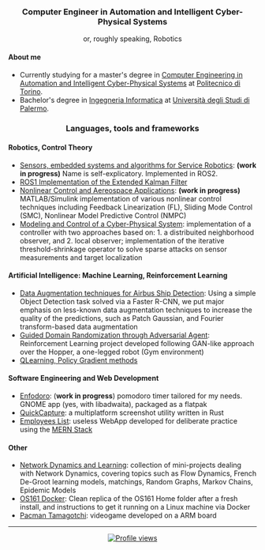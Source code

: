 <h3 align="center">Computer Engineer in Automation and Intelligent Cyber-Physical Systems</h3>
<!-- <h4 align="center">( or, roughly speaking, Robotics)</h4> -->
<p align="center">or, roughly speaking, Robotics</p>

<h4 align="left">About me</h4>

<!-- <img align="right"  alt="Coding" width=200 src="https://camo.githubusercontent.com/7de37139d0b4c1ce40865e799b446c0e963a3dd8fb68d239707237c40604fa3d/68747470733a2f2f63646e2e6472696262626c652e636f6d2f75736572732f3733303730332f73637265656e73686f74732f363538313234332f6176656e746f2e676966"> -->

* Currently studying for a master's degree in [Computer Engineering in Automation and Intelligent Cyber-Physical Systems](https://didattica.polito.it/pls/portal30/sviluppo.offerta_formativa_2019.vis?p_a_acc=2023&p_sdu=37&p_cds=18) at [Politecnico di Torino](https://www.polito.it/).
* Bachelor's degree in [Ingegneria Informatica](https://offertaformativa.unipa.it/offweb/public/corso/visualizzaCurriculum.seam?cid=19060&oidCurriculum=18008) at [Università degli Studi di Palermo](https://www.unipa.it/).

</p>
<p>


<!--

<p align="center">
    <img align="center" src="https://github-readme-stats.vercel.app/api/top-langs?username=enfff&show_icons=true&locale=en&layout=compact">
</>

-->

<h3 align="center">Languages, tools and frameworks</h3>
<!-- which I've used in previous projects   -->

<h4 align="left">Robotics, Control Theory</h4>

<!--
<p align="center">
<a href="https://www.python.org" target="_blank" rel="noreferrer"> <img src="https://raw.githubusercontent.com/devicons/devicon/master/icons/python/python-original.svg" alt="python" width="40" height="40"/></a>   
<a href="https://www.gnu.org/software/bash/" target="_blank" rel="noreferrer"> <img src="https://www.vectorlogo.zone/logos/gnu_bash/gnu_bash-icon.svg" alt="bash" width="40" height="40"/></a> 
<a href="https://www.cprogramming.com/" target="_blank" rel="noreferrer"> <img src="https://raw.githubusercontent.com/devicons/devicon/master/icons/c/c-original.svg" alt="c" width="40" height="40"/></a>
<a href="https://www.linux.org/" target="_blank" rel="noreferrer"> <img src="https://raw.githubusercontent.com/devicons/devicon/master/icons/linux/linux-original.svg" alt="linux" width="40" height="40"/></a> 
<a href="https://www.mathworks.com/" target="_blank" rel="noreferrer"> <img src="https://upload.wikimedia.org/wikipedia/commons/2/21/Matlab_Logo.png" alt="matlab" width="40" height="40"/></a>
<a href="https://pytorch.org/" target="_blank" rel="noreferrer"> <img src="https://www.vectorlogo.zone/logos/pytorch/pytorch-icon.svg" alt="pytorch" width="40" height="40"/></a>
<a href="https://git-scm.com/" target="_blank" rel="noreferrer"> <img src="https://www.vectorlogo.zone/logos/git-scm/git-scm-icon.svg" alt="git" width="40" height="40"/></a>
<a href="https://www.ros.org" target="_blank" rel="noreferrer"> <img src="https://raw.githubusercontent.com/devicons/devicon/master/icons/ros/ros-original.svg" alt="pytorch" width="40" height="40"/></a>
</p>
-->

- [Sensors, embedded systems and algorithms for Service Robotics](https://github.com/enfff/SESASR): **(work in progress)** Name is self-explicatory. Implemented in ROS2.
- [ROS1 Implementation of the Extended Kalman Filter](https://github.com/enfff/robot-learning-labs/tree/main/exercise1-ekf-enfff)
- [Nonlinear Control and Aereospace Applications](https://github.com/enfff/NLCAA): **(work in progress)** MATLAB/Simulink implementation of various nonlinear control techniques including Feedback Linearization (FL), Sliding Mode Control (SMC), Nonlinear Model Predictive Control (NMPC)
- [Modeling and Control of a Cyber-Physical System](https://github.com/enfff/cps-project): implementation of a controller with two approaches based on: 1. a distribuited neighborhood observer, and 2. local observer; implementation of the iterative threshold-shrinkage operator to solve sparse attacks on sensor measurements and target localization

<h4 align="left">Artificial Intelligence: Machine Learning, Reinforcement Learning</h4>

<!--
<p align="center">
<a href="https://pandas.pydata.org/" target="_blank" rel="noreferrer"> <img src="https://raw.githubusercontent.com/devicons/devicon/2ae2a900d2f041da66e950e4d48052658d850630/icons/pandas/pandas-original.svg" alt="pandas" width="40" height="40"/></a>
<a href="https://www.python.org" target="_blank" rel="noreferrer"> <img src="https://raw.githubusercontent.com/devicons/devicon/master/icons/python/python-original.svg" alt="python" width="40" height="40"/></a>
<a href="https://pytorch.org/" target="_blank" rel="noreferrer"> <img src="https://www.vectorlogo.zone/logos/pytorch/pytorch-icon.svg" alt="pytorch" width="40" height="40"/></a>
<a href="https://seaborn.pydata.org/" target="_blank" rel="noreferrer"> <img src="https://seaborn.pydata.org/_images/logo-mark-lightbg.svg" alt="seaborn" width="40" height="40"/></a>
<a href="https://opencv.org/" target="_blank" rel="noreferrer"> <img src="https://www.vectorlogo.zone/logos/opencv/opencv-icon.svg" alt="opencv" width="40" height="40"/></a>
<a href="https://www.tensorflow.org" target="_blank" rel="noreferrer"> <img src="https://www.vectorlogo.zone/logos/tensorflow/tensorflow-icon.svg" alt="tensorflow" width="40" height="40"/></a>
</p>
-->

- [Data Augmentation techniques for Airbus Ship Detection](https://github.com/enfff/airbus-ship-detection): Using a simple Object Detection task solved via a Faster R-CNN,  we put major emphasis on less-known data augmentation techniques to increase the quality of the predictions, such as Patch Gaussian, and  Fourier transform-based data augmentation
- [Guided Domain Randomization through Adversarial Agent](https://github.com/enfff/rl-hopper): Reinforcement Learning project developed following GAN-like approach over the Hopper, a one-legged robot (Gym environment)
- [QLearning, Policy Gradient methods](https://github.com/enfff/robot-learning-labs/tree/main/exercise3-qlearning-enfff)

<h4 align="left">Software Engineering and Web Development</h4>

<!-- 

<p align="center">
<a href="https://www.rust-lang.org" target="_blank" rel="noreferrer"> <img src="https://raw.githubusercontent.com/devicons/devicon/master/icons/rust/rust-original.svg" alt="rust" width="40" height="40"/></a>
<a href="https://developer.mozilla.org/en-US/docs/Web/JavaScript" target="_blank" rel="noreferrer"> <img src="https://raw.githubusercontent.com/devicons/devicon/master/icons/javascript/javascript-original.svg" alt="javascript" width="40" height="40"/></a>
<a href="https://www.java.com" target="_blank" rel="noreferrer"> <img src="https://raw.githubusercontent.com/devicons/devicon/master/icons/java/java-original.svg" alt="java" width="40" height="40"/></a>
<a href="https://reactjs.org/" target="_blank" rel="noreferrer"> <img src="https://raw.githubusercontent.com/devicons/devicon/master/icons/react/react-original-wordmark.svg" alt="react" width="40" height="40"/></a>
<a href="https://getbootstrap.com" target="_blank" rel="noreferrer"> <img src="https://raw.githubusercontent.com/devicons/devicon/master/icons/bootstrap/bootstrap-plain-wordmark.svg" alt="bootstrap" width="40" height="40"/></a>
<a href="https://www.qt.io/" target="_blank" rel="noreferrer"> <img src="https://upload.wikimedia.org/wikipedia/commons/0/0b/Qt_logo_2016.svg" alt="qt" width="40" height="40"/></a>
<a href="https://www.w3schools.com/css/" target="_blank" rel="noreferrer"> <img src="https://raw.githubusercontent.com/devicons/devicon/master/icons/css3/css3-original-wordmark.svg" alt="css3" width="40" height="40"/></a>
<a href="https://www.w3.org/html/" target="_blank" rel="noreferrer"> <img src="https://raw.githubusercontent.com/devicons/devicon/master/icons/html5/html5-original-wordmark.svg" alt="html5" width="40" height="40"/></a>
<a href="https://www.mongodb.com/" target="_blank" rel="noreferrer"> <img src="https://raw.githubusercontent.com/devicons/devicon/master/icons/mongodb/mongodb-original-wordmark.svg" alt="mongodb" width="40" height="40"/></a>
<a href="https://nodejs.org" target="_blank" rel="noreferrer"> <img src="https://raw.githubusercontent.com/devicons/devicon/master/icons/nodejs/nodejs-original-wordmark.svg" alt="nodejs" width="40" height="40"/></a>
<a href="https://www.gtk.org/" target="_blank" rel="noreferrer"> <img src="https://upload.wikimedia.org/wikipedia/commons/7/71/GTK_logo.svg" alt="gtk" width="40" height="40"/></a>
</p>

 -->

- [Enfodoro](https://github.com/enfff/Enfodoro): (**work in progress**) pomodoro timer tailored for my needs. GNOME app (yes, with libadwaita), packaged as a flatpak
- [QuickCapture](https://github.com/enfff/quickcapture-egui): a multiplatform screenshot utility written in Rust
- [Employees List](https://github.com/enfff/employees-list): useless WebApp developed for deliberate practice using the [MERN Stack](https://www.educative.io/answers/what-is-mern-stack)

<h4 align="left">Other</h4>

- [Network Dynamics and Learning](https://github.com/enfff/NDL): collection of mini-projects dealing with Network Dynamics, covering topics such as Flow Dynamics, French De-Groot learning models, matchings, Random Graphs, Markov Chains, Epidemic Models
- [OS161 Docker](https://github.com/enfff/os161): Clean replica of the OS161 Home folder after a fresh install, and instructions to get it running on a Linux machine via Docker
- [Pacman Tamagotchi](https://github.com/enfff/pacman_tamagotchi): videogame developed on a ARM board

---

<p align="center">
<a href="https://komarev.com/ghpvc/?username=enfff&color=yellow"><img src="https://komarev.com/ghpvc/?username=enfff&color=yellow" alt="Profile views"></a>
</p>
